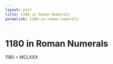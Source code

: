 ```yaml
---
layout: post
title: 1180 in Roman Numerals
permalink: 1180-in-roman-numerals
---
```


# 1180 in Roman Numerals

1180 = MCLXXX
